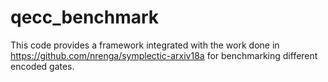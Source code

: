 # qecc_benchmark
This code provides a framework integrated with the work done in https://github.com/nrenga/symplectic-arxiv18a for benchmarking different encoded gates.
